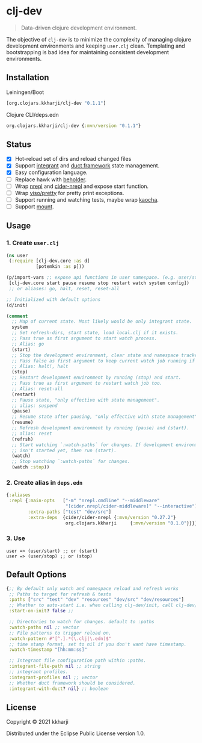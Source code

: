 # clj-dev
> Data-driven clojure development environment.

The objective of `clj-dev` is to minimize the complexity of managing clojure
development environments and keeping `user.clj` clean. Templating and
bootstrapping is bad idea for maintaining consistent development environments.

## Installation 
Leiningen/Boot

```clojure 
[org.clojars.kkharji/clj-dev "0.1.1"]
```

Clojure CLI/deps.edn
```clojure
org.clojars.kkharji/clj-dev {:mvn/version "0.1.1"}
```

## Status

- [x] Hot-reload set of dirs and reload changed files
- [x] Support [integrant] and [duct framework] state management.
- [x] Easy configuration language.
- [ ] Replace hawk with [beholder].
- [ ] Wrap [nrepl] and [cider-nrepl] and expose start function.
- [ ] Wrap [viso/pretty] for pretty print exceptions.
- [ ] Support running and watching tests, maybe wrap [kaocha].
- [ ] Support [mount].

[duct framework]: https://github.com/weavejester/integrant
[integrant]: https://github.com/weavejester/integrant
[beholder]: https://github.com/nextjournal/beholder
[cider-nrepl]: https://github.com/clojure-emacs/cider-nrepl
[viso/pretty]: https://github.com/AvisoNovate/pretty
[kaocha]: https://github.com/lambdaisland/kaocha
[mount]: https://github.com/tolitius/mount
[nrepl]: https://github.com/nrepl/nrepl

## Usage

### 1. Create `user.clj`

```clojure
(ns user
 (:require [clj-dev.core :as d]
           [potemkin :as p]))

(p/import-vars ;; expose api functions in user namespace. (e.g. user/start )
 [clj-dev.core start pause resume stop restart watch system config])
 ;; or aliases: go, halt, reset, reset-all

;; Initialized with default options
(d/init)

(comment
  ;; Map of current state. Most likely would be only integrant state.
  system
  ;; Set refresh-dirs, start state, load local.clj if it exists.
  ;; Pass true as first argument to start watch process.
  ;; Alias: go
  (start)
  ;; Stop the development environment, clear state and namespace tracker.
  ;; Pass false as first argument to keep current watch job running if any.
  ;; Alias: halt!, halt
  (stop)
  ;; Restart development environment by running (stop) and start.
  ;; Pass true as first argument to restart watch job too.
  ;; Alias: reset-all
  (restart)
  ;; Pause state, "only effective with state management".
  ;; alias: suspend
  (pause)
  ;; Resume state after pausing, "only effective with state management".
  (resume)
  ;; Refresh development environment by running (pause) and (start).
  ;; alias: reset
  (refrsh)
  ;; Start watching `:watch-paths` for changes. If development environment
  ;; isn't started yet, then run (start).
  (watch)
  ;; Stop watching `:watch-paths` for changes.
  (watch :stop))
```

### 2. Create alias in `deps.edn`
```clojure
{:aliases
 :repl {:main-opts   ["-m" "nrepl.cmdline" "--middleware"
                      "[cider.nrepl/cider-middleware]" "--interactive"]
        :extra-paths ["test" "dev/src"]
        :extra-deps  {cider/cider-nrepl {:mvn/version "0.27.2"}
                      org.clojars.kkharji     {:mvn/version "0.1.0"}}}}
```


### 3. Use
```
user => (user/start) ;; or (start)
user => (user/stop) ;; or (stop)
```

## Default Options

```clojure
{;; By default only watch and namespace reload and refresh works
 ;; Paths to target for refresh & tests
 :paths ["src" "test" "dev" "resources" "dev/src" "dev/resources"]
 ;; Whether to auto-start i.e. when calling clj-dev/init, call clj-dev/start
 :start-on-init? false ;;

 ;; Directories to watch for changes. default to :paths
 :watch-paths nil ;; vector
 ;; File patterns to trigger reload on.
 :watch-pattern #"[^.].*(\.clj|\.edn)$"
 ;; time stamp format, set to nil if you don't want have timestamp.
 :watch-timestamp "[hh:mm:ss]"

 ;; Integrant file configuration path within :paths.
 :integrant-file-path nil ;; string
 ;; integrant profiles.
 :integrant-profiles nil ;; vector
 ;; Whether duct framework should be considered.
 :integrant-with-duct? nil} ;; boolean
```

## License

Copyright © 2021 kkharji

Distributed under the Eclipse Public License version 1.0.
